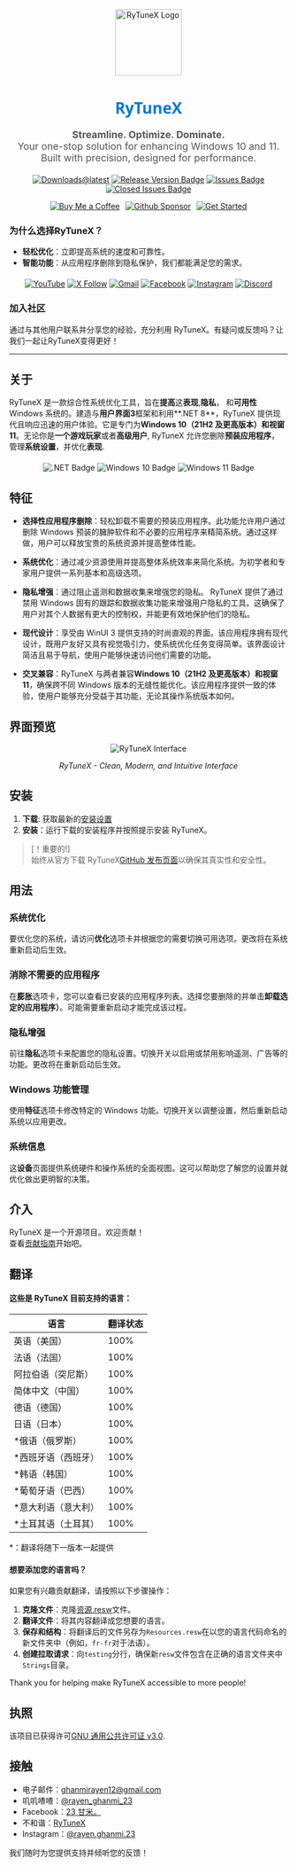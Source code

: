 <div align="center">
  <img src="https://github.com/user-attachments/assets/bc2beddd-99fe-4a50-b85f-0806b754a176" alt="RyTuneX Logo" width="120">
</div>

<h1 align="center" style="font-family: 'Segoe UI', sans-serif; font-weight: 600; color: #0078D4;">RyTuneX</h1>

<p align="center" style="font-size: 1.1rem; color: #555;">
  <strong>Streamline. Optimize. Dominate.</strong><br>
  Your one-stop solution for enhancing Windows 10 and 11. Built with precision, designed for performance.
</p>

<div align="center" style="margin: 20px 0;">
  
  [![Downloads@latest](https://img.shields.io/github/downloads/rayenghanmi/rytunex/total?style=for-the-badge)](https://github.com/rayenghanmi/rytunex/releases/latest/download/RyTuneX.Setup.zip)
  [![Release Version Badge](https://img.shields.io/github/v/release/rayenghanmi/rytunex?style=for-the-badge)](https://github.com/rayenghanmi/rytunex/releases)
  [![Issues Badge](https://img.shields.io/github/issues/rayenghanmi/rytunex?style=for-the-badge)](https://github.com/rayenghanmi/rytunex/issues)
  [![Closed Issues Badge](https://img.shields.io/github/issues-closed/rayenghanmi/rytunex?color=%238256d0&style=for-the-badge)](https://github.com/rayenghanmi/rytunex/issues?q=is%3Aissue+is%3Aclosed)<br>

<a href="https://www.buymeacoffee.com/rayen.ghanmi.22"><img src="https://img.shields.io/badge/Buy_Me_A_Coffee-FFDD00?style=for-the-badge&logo=buy-me-a-coffee&logoColor=black" alt="Buy Me a Coffee" style="margin-right: 10px;"></a><a href="https://github.com/sponsors/rayenghanmi"><img src="https://img.shields.io/badge/sponsor-30363D?style=for-the-badge&logo=GitHub-Sponsors&logoColor=#white" alt="Github Sponsor" style="margin-right: 10px;"></a><a href="https://github.com/rayenghanmi/RyTuneX/wiki/Installation"><img src="https://img.shields.io/badge/Get%20Started-RyTuneX-blue?style=for-the-badge" alt="Get Started"></a>

</div>

### 为什么选择RyTuneX？

-   **轻松优化**：立即提高系统的速度和可靠性。
-   **智能功能**：从应用程序删除到隐私保护，我们都能满足您的需求。

<div align="center" style="margin: 20px 0;">
  <a href="https://youtube.com/@rayen.ghanmi.23?sub_confirmation=1"><img src="https://img.shields.io/badge/YouTube-FF0000?style=for-the-badge&logo=youtube&logoColor=white" alt="YouTube"></a>
  <a href="https://twitter.com/rayen_ghanmi_23"><img src="https://img.shields.io/badge/X-000000?style=for-the-badge&logo=x&logoColor=white" alt="X Follow"></a>
  <a href="mailto:ghanmirayen12@gmail.com"><img src="https://img.shields.io/badge/Gmail-D14836?style=for-the-badge&logo=gmail&logoColor=white" alt="Gmail"></a>
  <a href="https://www.facebook.com/rayen.ghanmi.23"><img src="https://img.shields.io/badge/Facebook-1877F2?style=for-the-badge&logo=facebook&logoColor=white" alt="Facebook"></a>
  <a href="https://www.instagram.com/rayen.ghanmi.23"><img src="https://img.shields.io/badge/Instagram-E4405F?style=for-the-badge&logo=instagram&logoColor=white" alt="Instagram"></a>
  <a href="https://discord.gg/gyBzyd364t"><img src="https://img.shields.io/badge/Discord-5865F2?style=for-the-badge&logo=discord&logoColor=white" alt="Discord"></a>
</div>

### 加入社区

通过与其他用户联系并分享您的经验，充分利用 RyTuneX。有疑问或反馈吗？让我们一起让RyTuneX变得更好！

* * *

## 关于

RyTuneX 是一款综合性系统优化工具，旨在**提高**这**表现**,**隐私**， 和**可用性**Windows 系统的。建造与**用户界面3**框架和利用**.NET 8**，RyTuneX 提供现代且响应迅速的用户体验。它是专门为**Windows 10（21H2 及更高版本）**和**视窗11**。无论你是**一个游戏玩家**或者**高级用户**, RyTuneX 允许您删除**预装应用程序**， 管理**系统设置**，并优化**表现**.

<div align="center" style="margin: 20px 0;">
  <img src="https://img.shields.io/badge/.NET8-512BD4?style=for-the-badge&logo=dotnet&logoColor=white" alt=".NET Badge" />
  <img src="https://img.shields.io/badge/Windows_10-0078d7?style=for-the-badge&logo=windows-10&logoColor=white" alt="Windows 10 Badge" />
  <img src="https://img.shields.io/badge/Windows_11-0078d4?style=for-the-badge&logo=windows-11&logoColor=white" alt="Windows 11 Badge" />
</div>

## 特征

-   **选择性应用程序删除**：轻松卸载不需要的预装应用程序。此功能允许用户通过删除 Windows 预装的臃肿软件和不必要的应用程序来精简系统。通过这样做，用户可以释放宝贵的系统资源并提高整体性能。

-   **系统优化**：通过减少资源使用并提高整体系统效率来简化系统。为初学者和专家用户提供一系列基本和高级选项。

-   **隐私增强**：通过阻止遥测和数据收集来增强您的隐私。 RyTuneX 提供了通过禁用 Windows 固有的跟踪和数据收集功能来增强用户隐私的工具。这确保了用户对其个人数据有更大的控制权，并能更有效地保护他们的隐私。

-   **现代设计**：享受由 WinUI 3 提供支持的时尚直观的界面。该应用程序拥有现代设计，既用户友好又具有视觉吸引力，使系统优化任务变得简单。该界面设计简洁且易于导航，使用户能够快速访问他们需要的功能。

-   **交叉兼容**：RyTuneX 与两者兼容**Windows 10（21H2 及更高版本）**和**视窗11**，确保跨不同 Windows 版本的无缝性能优化。该应用程序提供一致的体验，使用户能够充分受益于其功能，无论其操作系统版本如何。

## 界面预览

<div align="center">
  <picture>
    <source media="(prefers-color-scheme: dark)" srcset="https://github.com/user-attachments/assets/e8d2ad64-0401-4b1f-b7c9-c4fc09979459" />
    <source media="(prefers-color-scheme: light)" srcset="https://github.com/user-attachments/assets/86448dc8-49f8-4f80-ab6b-7c8da26e2d2f" />
    <img alt="RyTuneX Interface" src="https://github.com/user-attachments/assets/e8d2ad64-0401-4b1f-b7c9-c4fc09979459" />
  </picture>
  <p><em>RyTuneX - Clean, Modern, and Intuitive Interface</em></p>
</div>

## 安装

1.  **下载**: 获取最新的[安装设置](https://github.com/rayenghanmi/RyTuneX/releases/latest)
2.  **安装**：运行下载的安装程序并按照提示安装 RyTuneX。

> [！重要的!]  
> 始终从官方下载 RyTuneX[GitHub 发布页面](https://github.com/rayenghanmi/RyTuneX/releases)以确保其真实性和安全性。

## 用法

### 系统优化

要优化您的系统，请访问**优化**选项卡并根据您的需要切换可用选项。更改将在系统重新启动后生效。

### 消除不需要的应用程序

在**膨胀**选项卡，您可以查看已安装的应用程序列表。选择您要删除的并单击**卸载选定的应用程序）**。可能需要重新启动才能完成该过程。

### 隐私增强

前往**隐私**选项卡来配置您的隐私设置。切换开关以启用或禁用影响遥测、广告等的功能。更改将在重新启动后生效。

### Windows 功能管理

使用**特征**选项卡修改特定的 Windows 功能。切换开关以调整设置，然后重新启动系统以应用更改。

### 系统信息

这**设备**页面提供系统硬件和操作系统的全面视图。这可以帮助您了解您的设置并就优化做出更明智的决策。

## 介入

RyTuneX 是一个开源项目。欢迎贡献！  
查看[贡献指南](https://github.com/rayenghanmi/RyTuneX/blob/main/CONTRIBUTING.md)开始吧。

## 翻译

#### 这些是 RyTuneX 目前支持的语言：

| 语言          | 翻译状态 |
| ----------- | ---- |
| 英语（美国）      | 100% |
| 法语（法国）      | 100% |
| 阿拉伯语（突尼斯）   | 100% |
| 简体中文（中国）    | 100% |
| 德语（德国）      | 100% |
| 日语（日本）      | 100% |
| \*俄语（俄罗斯）   | 100% |
| \*西班牙语（西班牙） | 100% |
| \*韩语（韩国）    | 100% |
| \*葡萄牙语（巴西）  | 100% |
| \*意大利语（意大利） | 100% |
| \*土耳其语（土耳其） | 100% |

\*：翻译将随下一版本一起提供

#### 想要添加您的语言吗？

如果您有兴趣贡献翻译，请按照以下步骤操作：

1.  **克隆文件**：克隆[资源.resw](../testing/Strings/en-us/Resources.resw)文件。
2.  **翻译文件**：将其内容翻译成您想要的语言。
3.  **保存和结构**：将翻译后的文件另存为`Resources.resw`在以您的语言代码命名的新文件夹中（例如，`fr-fr`对于法语）。
4.  **创建拉取请求**：向`testing`分行，确保新`resw`文件包含在正确的语言文件夹中`Strings`目录。

Thank you for helping make RyTuneX accessible to more people!

## 执照

该项目已获得许可[GNU 通用公共许可证 v3.0](https://github.com/rayenghanmi/RyTuneX/blob/main/LICENSE.md).

## 接触

-   电子邮件：[ghanmirayen12@gmail.com](mailto:ghanmirayen12@gmail.com)
-   叽叽喳喳：[@rayen_ghanmi_23](https://twitter.com/rayen_ghanmi_23)
-   Facebook：[23 甘米。](https://www.facebook.com/rayen.ghanmi.23)
-   不和谐：[RyTuneX](https://discord.gg/gyBzyd364t)
-   Instagram：[@rayen.ghanmi.23](https://instagram.com/rayen.ghanmi.23)

我们随时为您提供支持并倾听您的​​反馈！
